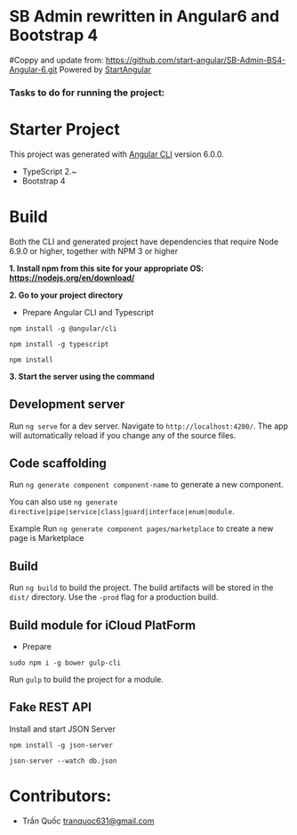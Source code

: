 # SB Admin rewritten in Angular6 and Bootstrap 4
#Coppy and update from: https://github.com/start-angular/SB-Admin-BS4-Angular-6.git
Powered by [StartAngular](http://startangular.com/)
### Tasks to do for running the project:
Starter Project
===

This project was generated with [Angular CLI](https://github.com/angular/angular-cli) version 6.0.0.

- TypeScript 2.~
- Bootstrap 4 

Build
===

Both the CLI and generated project have dependencies that require Node 6.9.0 or higher, together with NPM 3 or higher

**1.	Install npm from this site for your appropriate OS:  https://nodejs.org/en/download/**

**2.	Go to your project directory**


- Prepare Angular CLI and Typescript
```
npm install -g @angular/cli

npm install -g typescript

npm install
```

**3.	Start the server using the command**

## Development server

Run `ng serve` for a dev server. Navigate to `http://localhost:4200/`. The app will automatically reload if you change any of the source files.

## Code scaffolding

Run `ng generate component component-name` to generate a new component.

You can also use `ng generate directive|pipe|service|class|guard|interface|enum|module`.

Example Run `ng generate component pages/marketplace` to create a new page is Marketplace

## Build

Run `ng build` to build the project. The build artifacts will be stored in the `dist/` directory. Use the `-prod` flag for a production build.

## Build module for iCloud PlatForm

- Prepare  
```
sudo npm i -g bower gulp-cli
```
Run `gulp` to build the project for a module.

##  Fake REST API
Install and start JSON Server 
```
npm install -g json-server
```
```
json-server --watch db.json
```

Contributors:
===
- Trần Quốc <tranquoc631@gmail.com>
